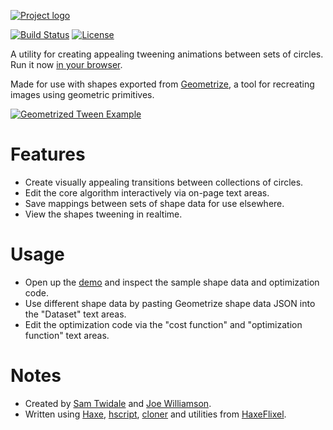 [![Project logo](https://github.com/Tw1ddle/geometrize-tween-optimizer/blob/master/screenshots/logo.png?raw=true "Geometrize Tween Optimizer Project logo")](http://www.geometrize.co.uk/)

[![Build Status](https://img.shields.io/travis/Tw1ddle/geometrize-tween-optimizer.svg?style=flat-square)](https://travis-ci.org/Tw1ddle/geometrize-tween-optimizer)
[![License](http://img.shields.io/:license-mit-blue.svg?style=flat-square)](https://github.com/Tw1ddle/geometrize-tween-optimizer/blob/master/LICENSE)

A utility for creating appealing tweening animations between sets of circles. Run it now [in your browser](http://tweenoptimizer.geometrize.co.uk/).

Made for use with shapes exported from [Geometrize](http://www.geometrize.co.uk/), a tool for recreating images using geometric primitives.

[![Geometrized Tween Example](https://github.com/Tw1ddle/geometrize-tween-optimizer/blob/master/screenshots/example_tween.gif?raw=true "Geometrized Tween Example")](http://www.geometrize.co.uk/)

# Features
 * Create visually appealing transitions between collections of circles.
 * Edit the core algorithm interactively via on-page text areas.
 * Save mappings between sets of shape data for use elsewhere.
 * View the shapes tweening in realtime.

# Usage
 * Open up the [demo](http://tweenoptimizer.geometrize.co.uk/) and inspect the sample shape data and optimization code.
 * Use different shape data by pasting Geometrize shape data JSON into the "Dataset" text areas.
 * Edit the optimization code via the "cost function" and "optimization function" text areas.

# Notes
 * Created by [Sam Twidale](https://github.com/Tw1ddle) and [Joe Williamson](https://github.com/JoeCreates/).
 * Written using [Haxe](https://github.com/HaxeFoundation/haxe), [hscript](https://github.com/HaxeFoundation/hscript), [cloner](https://github.com/thomasuster/cloner) and utilities from [HaxeFlixel](https://github.com/HaxeFlixel/flixel).